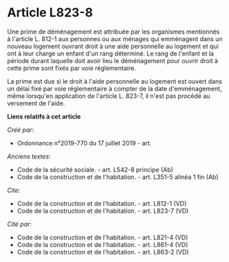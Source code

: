 # Article L823-8

Une prime de déménagement est attribuée par les organismes mentionnés à l'article L. 812-1 aux personnes ou aux ménages qui
emménagent dans un nouveau logement ouvrant droit à une aide personnelle au logement et qui ont à leur charge un enfant d'un
rang déterminé. Le rang de l'enfant et la période durant laquelle doit avoir lieu le déménagement pour ouvrir droit à cette
prime sont fixés par voie réglementaire. 

La prime est due si le droit à l'aide personnelle au logement est ouvert dans un délai fixé par voie réglementaire à compter
de la date d'emménagement, même lorsqu'en application de l'article L. 823-7, il n'est pas procédé au versement de l'aide.

**Liens relatifs à cet article**

_Créé par_:

  - Ordonnance n°2019-770 du 17 juillet 2019 - art.

_Anciens textes_:

  - Code de la sécurité sociale. - art. L542-8 principe (Ab)
  - Code de la construction et de l'habitation. - art. L351-5 alinéa 1 fin (Ab)

_Cite_:

  - Code de la construction et de l'habitation. - art. L812-1 (VD)
  - Code de la construction et de l'habitation. - art. L823-7 (VD)

_Cité par_:

  - Code de la construction et de l'habitation. - art. L821-4 (VD)
  - Code de la construction et de l'habitation. - art. L861-4 (VD)
  - Code de la construction et de l'habitation. - art. L863-2 (VD)

